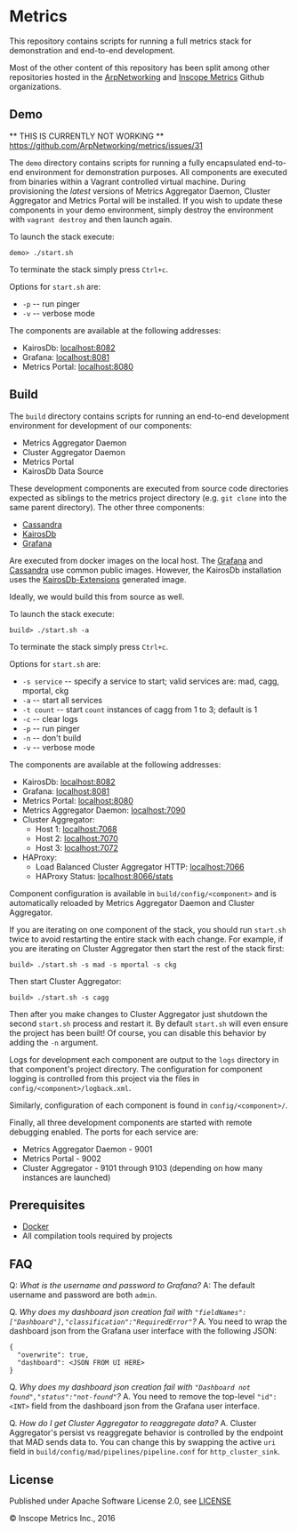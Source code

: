 Metrics
=======

This repository contains scripts for running a full metrics stack for demonstration and end-to-end development.

Most of the other content of this repository has been split among other repositories hosted in the
[ArpNetworking](https://github.com/ArpNetworking) and [Inscope Metrics](https://github.com/InscopeMetrics) Github
organizations.

Demo
----

** THIS IS CURRENTLY NOT WORKING **
https://github.com/ArpNetworking/metrics/issues/31

The `demo` directory contains scripts for running a fully encapsulated end-to-end environment for demonstration
purposes. All components are executed from binaries within a Vagrant controlled virtual machine. During provisioning
the _latest_ versions of Metrics Aggregator Daemon, Cluster Aggregator and Metrics Portal will be installed. If you
wish to update these components in your demo environment, simply destroy the environment with `vagrant destroy` and
then launch again.

To launch the stack execute:
```
demo> ./start.sh
```

To terminate the stack simply press `Ctrl+c`.

Options for `start.sh` are:

* `-p` -- run pinger
* `-v` -- verbose mode

The components are available at the following addresses:

* KairosDb: [localhost:8082](http://localhost:8082)
* Grafana: [localhost:8081](http://localhost:8081)
* Metrics Portal: [localhost:8080](http://localhost:8080)

Build
-----

The `build` directory contains scripts for running an end-to-end development
environment for development of our components:

* Metrics Aggregator Daemon
* Cluster Aggregator Daemon
* Metrics Portal
* KairosDb Data Source

These development components are executed from source code directories expected
as siblings to the metrics project directory (e.g. `git clone` into the
same parent directory). The other three components:

* [Cassandra](https://cassandra.apache.org/)
* [KairosDb](https://kairosdb.github.io/)
* [Grafana](https://grafana.com/)

Are executed from docker images on the local host. The [Grafana](https://hub.docker.com/r/grafana/grafana)
and [Cassandra](https://hub.docker.com/_/cassandra) use common public images.
However, the KairosDb installation uses the [KairosDb-Extensions](https://hub.docker.com/r/inscopemetrics/kairosdb-extensions)
generated image.

Ideally, we would build this from source as well.

To launch the stack execute:
```
build> ./start.sh -a
```

To terminate the stack simply press `Ctrl+c`.

Options for `start.sh` are:

* `-s service` -- specify a service to start; valid services are: mad, cagg, mportal, ckg
* `-a` -- start all services
* `-t count` -- start `count` instances of cagg from 1 to 3; default is 1
* `-c` -- clear logs
* `-p` -- run pinger
* `-n` -- don't build
* `-v` -- verbose mode

The components are available at the following addresses:

* KairosDb: [localhost:8082](http://localhost:8082)
* Grafana: [localhost:8081](http://localhost:8081)
* Metrics Portal: [localhost:8080](http://localhost:8080)
* Metrics Aggregator Daemon: [localhost:7090](http://localhost:7090/ping)
* Cluster Aggregator:
  * Host 1: [localhost:7068](http://localhost:7068/ping)
  * Host 2: [localhost:7070](http://localhost:7070/ping)
  * Host 3: [localhost:7072](http://localhost:7072/ping)
* HAProxy:
  * Load Balanced Cluster Aggregator HTTP: [localhost:7066](http://localhost:7066/ping)
  * HAProxy Status: [localhost:8066/stats](http://localhost:8066/stats)

Component configuration is available in `build/config/<component>` and is automatically reloaded by Metrics Aggregator
Daemon and Cluster Aggregator.

If you are iterating on one component of the stack, you should run `start.sh` twice to avoid restarting the entire
stack with each change. For example, if you are iterating on Cluster Aggregator then start the rest of the stack first:

```
build> ./start.sh -s mad -s mportal -s ckg
```

Then start Cluster Aggregator:

```
build> ./start.sh -s cagg
```

Then after you make changes to Cluster Aggregator just shutdown the second `start.sh` process and restart it. By default
`start.sh` will even ensure the project has been built! Of course, you can disable this behavior by adding the `-n`
argument.

Logs for development each component are output to the `logs` directory in that component's project directory. The
configuration for component logging is controlled from this project via the files in `config/<component>/logback.xml`.

Similarly, configuration of each component is found in `config/<component>/`.

Finally, all three development components are started with remote debugging enabled. The ports for each service are:

* Metrics Aggregator Daemon - 9001
* Metrics Portal - 9002
* Cluster Aggregator - 9101 through 9103 (depending on how many instances are launched)

Prerequisites
-------------
* [Docker](https://www.docker.com/)
* All compilation tools required by projects

FAQ
---

Q: _What is the username and password to Grafana?_
A: The default username and password are both `admin`.

Q. _Why does my dashboard json creation fail with `"fieldNames":["Dashboard"],"classification":"RequiredError"`?_
A. You need to wrap the dashboard json from the Grafana user interface with the following JSON:
```
{
  "overwrite": true,
  "dashboard": <JSON FROM UI HERE>
}
```

Q. _Why does my dashboard json creation fail with `"Dashboard not found","status":"not-found"`?_
A. You need to remove the top-level `"id":<INT>` field from the dashboard json from the Grafana user interface.

Q. _How do I get Cluster Aggregator to reaggregate data?_
A. Cluster Aggregator's persist vs reaggregate behavior is controlled by the endpoint that MAD sends data to. You can
change this by swapping the active `uri` field in `build/config/mad/pipelines/pipeline.conf` for `http_cluster_sink`.

License
-------

Published under Apache Software License 2.0, see [LICENSE](LICENSE)

&copy; Inscope Metrics Inc., 2016
